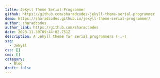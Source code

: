 ```yaml
---
title: Jekyll Theme Serial Programmer
github: https://github.com/sharadcodes/jekyll-theme-serial-programmer
demo: https://sharadcodes.github.io/jekyll-theme-serial-programmer/
author: sharadcodes
author_link: https://github.com/sharadcodes
date: 2023-11-30T09:44:02.751Z
description: A Jekyll theme for serial programmers (-.-)
ssg:
  - Jekyll
css: []
cms: []
category:
  - Blog
draft: false
---
```

